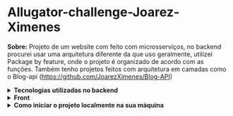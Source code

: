 # Allugator-challenge-Joarez-Ximenes

**Sobre:**
Projeto de um website com feito com microsserviços, no backend procurei usar uma arquitetura diferente da que uso geralmente, utilizei Package by feature, onde o projeto é organizado de acordo com as funções. Também tenho projetos feitos com arquitetura em camadas como o Blog-api (https://github.com/JoarezXimenes/Blog-API) 

<details>
  <summary><strong>Tecnologias utilizadas no backend</strong></summary><br />
  ( backend ainda em produção, faltando apenas alguns detalhes )
  
  - Express
  - JWT(implementado ainda de forma simples, se der tempo até o fim da semana implemento o KeyCloak)
  - Kafka, comunicação entre os microsserviços, preservando as menssagens em fila, para que o microsserviço
  possa consumilas depois, caso fique fora do ar por um tempo.
  - uuid, IDs gerados diretamente no backend, não dependendo do banco de dados.
  - testes feitos com mocha, chai e sinon
  
  backend ainda em produção, faltando apenas alguns detalhes

 
</details>

<details>
<summary><strong>Front</strong></summary><br />
 (ainda em produção)
 
  - React.js

</details>

<details>
<summary><strong>Como iniciar o projeto localmente na sua máquina</strong></summary><br />


  - Dependencias: Docker, Docker-compose e npm.
  - 1- Clonar o repositório no seu computador.
  - 2- Entrar na pasta raiz do projeto e executar o comando "npm install" no terminal.
  - 3- Executar o comando "npm run compose:up". Agora só esperar uns minutinhos e pronto :).
  - Para parar os containers basta executar o comando "npm run compose:down".

</details>
